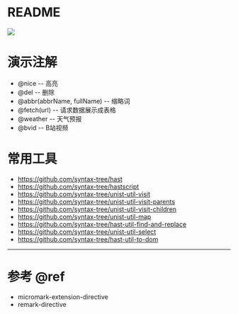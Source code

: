 # README

![](https://luo0412.oss-cn-hangzhou.aliyuncs.com/1652307562137-QXrr8bwDbEZH.png)

# 演示注解

- @nice -- 高亮
- @del -- 删除
- @abbr(abbrName, fullName) -- 缩略词
- @fetch(url) -- 请求数据展示成表格
- @weather -- 天气预报
- @bvid -- B站视频

# 常用工具

- https://github.com/syntax-tree/hast
- https://github.com/syntax-tree/hastscript
- https://github.com/syntax-tree/unist-util-visit
- https://github.com/syntax-tree/unist-util-visit-parents
- https://github.com/syntax-tree/unist-util-visit-children
- https://github.com/syntax-tree/unist-util-map
- https://github.com/syntax-tree/hast-util-find-and-replace
- https://github.com/syntax-tree/unist-util-select
- https://github.com/syntax-tree/hast-util-to-dom

---

# 参考 @ref

- micromark-extension-directive
- remark-directive
